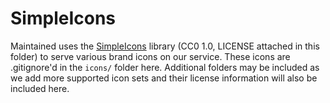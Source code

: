 
# SimpleIcons

Maintained uses the [SimpleIcons](https://simpleicons.org/) library (CC0 1.0, LICENSE attached in this folder) to serve various brand icons on our service. These icons are .gitignore'd in the `icons/` folder here. Additional folders may be included as we add more supported icon sets and their license information will also be included here.